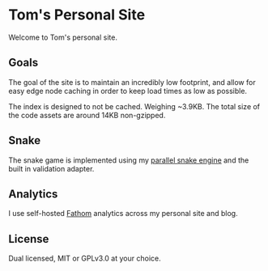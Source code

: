 # Tom's Personal Site
Welcome to Tom's personal site.

## Goals
The goal of the site is to maintain an incredibly low footprint, and allow for easy edge node caching in order to keep load times as low as possible.

The index is designed to not be cached. Weighing ~3.9KB. The total size of the code assets are around 14KB non-gzipped.

## Snake
The snake game is implemented using my [parallel snake engine](https://github.com/tomarrell/snake) and the built in validation adapter.

## Analytics
I use self-hosted [Fathom](https://usefathom.com/) analytics across my personal site and blog.

## License
Dual licensed, MIT or GPLv3.0 at your choice.

